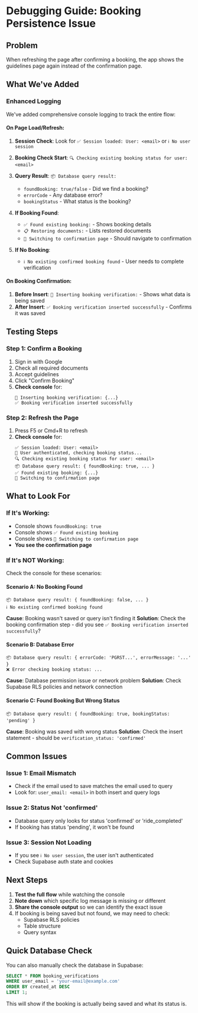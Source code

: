 # Debugging Guide: Booking Persistence Issue

## Problem
When refreshing the page after confirming a booking, the app shows the guidelines page again instead of the confirmation page.

## What We've Added

### Enhanced Logging
We've added comprehensive console logging to track the entire flow:

#### On Page Load/Refresh:
1. **Session Check**: Look for `✅ Session loaded: User: <email>` or `ℹ️ No user session`
2. **Booking Check Start**: `🔍 Checking existing booking status for user: <email>`
3. **Query Result**: `📦 Database query result:`
   - `foundBooking: true/false` - Did we find a booking?
   - `errorCode` - Any database error?
   - `bookingStatus` - What status is the booking?

4. **If Booking Found**:
   - `✅ Found existing booking:` - Shows booking details
   - `📋 Restoring documents:` - Lists restored documents
   - `🔄 Switching to confirmation page` - Should navigate to confirmation

5. **If No Booking**:
   - `ℹ️ No existing confirmed booking found` - User needs to complete verification

#### On Booking Confirmation:
1. **Before Insert**: `💾 Inserting booking verification:` - Shows what data is being saved
2. **After Insert**: `✅ Booking verification inserted successfully` - Confirms it was saved

## Testing Steps

### Step 1: Confirm a Booking
1. Sign in with Google
2. Check all required documents
3. Accept guidelines
4. Click "Confirm Booking"
5. **Check console** for:
   ```
   💾 Inserting booking verification: {...}
   ✅ Booking verification inserted successfully
   ```

### Step 2: Refresh the Page
1. Press F5 or Cmd+R to refresh
2. **Check console** for:
   ```
   ✅ Session loaded: User: <email>
   👤 User authenticated, checking booking status...
   🔍 Checking existing booking status for user: <email>
   📦 Database query result: { foundBooking: true, ... }
   ✅ Found existing booking: {...}
   🔄 Switching to confirmation page
   ```

## What to Look For

### If It's Working:
- Console shows `foundBooking: true`
- Console shows `✅ Found existing booking`
- Console shows `🔄 Switching to confirmation page`
- **You see the confirmation page**

### If It's NOT Working:
Check the console for these scenarios:

#### Scenario A: No Booking Found
```
📦 Database query result: { foundBooking: false, ... }
ℹ️ No existing confirmed booking found
```
**Cause**: Booking wasn't saved or query isn't finding it
**Solution**: Check the booking confirmation step - did you see `✅ Booking verification inserted successfully`?

#### Scenario B: Database Error
```
📦 Database query result: { errorCode: 'PGRST...', errorMessage: '...' }
❌ Error checking booking status: ...
```
**Cause**: Database permission issue or network problem
**Solution**: Check Supabase RLS policies and network connection

#### Scenario C: Found Booking But Wrong Status
```
📦 Database query result: { foundBooking: true, bookingStatus: 'pending' }
```
**Cause**: Booking was saved with wrong status
**Solution**: Check the insert statement - should be `verification_status: 'confirmed'`

## Common Issues

### Issue 1: Email Mismatch
- Check if the email used to save matches the email used to query
- Look for: `user_email: <email>` in both insert and query logs

### Issue 2: Status Not 'confirmed'
- Database query only looks for status 'confirmed' or 'ride_completed'
- If booking has status 'pending', it won't be found

### Issue 3: Session Not Loading
- If you see `ℹ️ No user session`, the user isn't authenticated
- Check Supabase auth state and cookies

## Next Steps

1. **Test the full flow** while watching the console
2. **Note down** which specific log message is missing or different
3. **Share the console output** so we can identify the exact issue
4. If booking is being saved but not found, we may need to check:
   - Supabase RLS policies
   - Table structure
   - Query syntax

## Quick Database Check

You can also manually check the database in Supabase:

```sql
SELECT * FROM booking_verifications 
WHERE user_email = 'your-email@example.com'
ORDER BY created_at DESC 
LIMIT 1;
```

This will show if the booking is actually being saved and what its status is.

